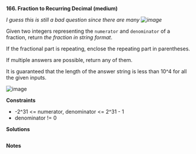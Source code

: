 **166. Fraction to Recurring Decimal (medium)**

_I guess this is still a bad question since there are many ![image](https://user-images.githubusercontent.com/51500878/135193853-9774ed28-4422-4bf8-b6a7-ca25891b66d9.png)_

Given two integers representing the `numerator` and `denominator` of a fraction, return _the fraction in string format_.

If the fractional part is repeating, enclose the repeating part in parentheses.

If multiple answers are possible, return any of them.

It is guaranteed that the length of the answer string is less than 10^4 for all the given inputs.


![image](https://user-images.githubusercontent.com/51500878/135193572-829eca6b-f2c5-440b-8e6b-5ffddba8f971.png)


**Constraints**

- -2^31 <= numerator, denominator <= 2^31 - 1
- denominator != 0

**Solutions**

```python

```

**Notes**
